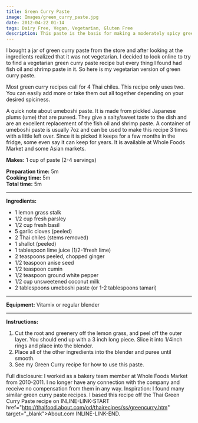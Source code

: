 ```yaml
---
title: Green Curry Paste
image: Images/green_curry_paste.jpg
date: 2012-04-22 01-14
tags: Dairy Free, Vegan, Vegetarian, Gluten Free
description: This paste is the basis for making a moderately spicy green curry. It is super easy to whip up in a blender and tastes much better than store bought. It will last 2 weeks if refrigerated. See my Thai Green Curry recipe for how to use this paste.
---
```

I bought a jar of green curry paste from the store and after looking at the ingredients realized that it was not vegetarian. I decided to look online to try to find a vegetarian green curry paste recipe but every thing I found had fish oil and shrimp paste in it. So here is my vegetarian version of green curry paste.

Most green curry recipes call for 4 Thai chiles. This recipe only uses two. You can easily add more or take them out all together depending on your desired spiciness.

A quick note about umeboshi paste. It is made from pickled Japanese plums (ume) that are pureed. They give a salty/sweet taste to the dish and are an excellent replacement of the fish oil and shrimp paste. A container of umeboshi paste is usually 7oz and can be used to make this recipe 3 times with a little left over. Since it is picked it keeps for a few months in the fridge, some even say it can keep for years. It is available at Whole Foods Market and some Asian markets.

**Makes:** 1 cup of paste (2-4 servings)

**Preparation time:** 5m  
**Cooking time:** 5m  
**Total time:** 5m

---

**Ingredients:**

- 1  lemon grass stalk
- 1/2 cup fresh parsley
- 1/2 cup fresh basil
- 5  garlic cloves (peeled)
- 2  Thai chiles (stems removed)
- 1 shallot (peeled)
- 1 tablespoon lime juice (1/2-1fresh lime)
- 2 teaspoons peeled, chopped ginger
- 1/2  teaspoon anise seed
- 1/2 teaspoon cumin
- 1/2 teaspoon ground white pepper
- 1/2  cup unsweetened coconut milk
- 2 tablespoons umeboshi paste (or 1-2 tablespoons tamari)


---

**Equipment:** Vitamix or regular blender

---

**Instructions:**

1. Cut the root and greenery off the lemon grass, and peel off the outer layer. You should end up with a 3 inch long piece. Slice it into 1/4inch rings and place into the blender. 
1. Place all of the other ingredients into the blender and puree until smooth. 
1. See my Green Curry recipe for how to use this paste.


Full disclosure: I worked as a bakery team member at Whole Foods Market from 2010-2011. I no longer have any connection with the company and receive no compensation from them in any way. Inspiration: I found many similar green curry paste recipes. I based this recipe off the Thai Green Curry Paste recipe on INLINE-LINK-START href="http://thaifood.about.com/od/thairecipes/ss/greencurry.htm" target="_blank">About.com INLINE-LINK-END.
